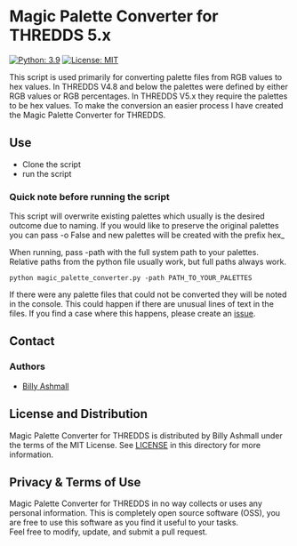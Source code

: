 # Magic Palette Converter for THREDDS 5.x

[![Python: 3.9](https://img.shields.io/badge/python-3.9-blue.svg)](https://www.python.org/)
[![License: MIT](https://img.shields.io/badge/License-MIT-yellow.svg)](https://opensource.org/licenses/MIT)

This script is used primarily for converting palette files from RGB values to hex values.  In THREDDS V4.8 and below 
the palettes were defined by either RGB values or RGB percentages.  In THREDDS V5.x they require the palettes 
to be hex values.
To make the conversion an easier process I have created the Magic Palette Converter for THREDDS.

## Use
- Clone the script
- run the script

### Quick note before running the script
This script will overwrite existing palettes which usually is the desired outcome due to 
naming. If you would like to preserve the original palettes you can pass -o False and new palettes will be 
created with the prefix hex_

When running, pass -path with the full system path to your palettes.  Relative paths from the python file usually 
work, but full paths always work.

```shell
python magic_palette_converter.py -path PATH_TO_YOUR_PALETTES
```

If there were any palette files that could not be converted they will be noted in the console.  This could
happen if there are unusual lines of text in the files.  If you find a case where this happens, please create an [issue](https://github.com/billyz313/magic-palette-converter/issues).

## Contact

### Authors

- [Billy Ashmall](https://github.com/billyz313)


## License and Distribution

Magic Palette Converter for THREDDS is distributed by Billy Ashmall under the terms of the MIT License. See
[LICENSE](https://github.com/billyz313/magic-palette-converter/blob/master/LICENSE) in this directory for more 
information.

## Privacy & Terms of Use

Magic Palette Converter for THREDDS in no way collects or uses any personal information.  This is completely 
open source software (OSS), you are free to  use this software as you find it useful to your tasks.  
Feel free to modify, update, and submit a pull request.
